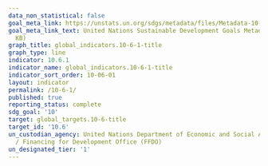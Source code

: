 ```yaml
---
data_non_statistical: false
goal_meta_link: https://unstats.un.org/sdgs/metadata/files/Metadata-10-06-01.pdf
goal_meta_link_text: United Nations Sustainable Development Goals Metadata (PDF 201
  KB)
graph_title: global_indicators.10-6-1-title
graph_type: line
indicator: 10.6.1
indicator_name: global_indicators.10-6-1-title
indicator_sort_order: 10-06-01
layout: indicator
permalink: /10-6-1/
published: true
reporting_status: complete
sdg_goal: '10'
target: global_targets.10-6-title
target_id: '10.6'
un_custodian_agency: United Nations Department of Economic and Social Affairs (DESA)
  / Financing for Development Office (FFDO)
un_designated_tier: '1'
---
```

